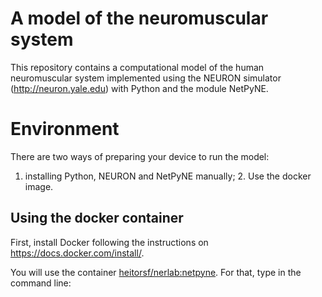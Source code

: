 # A model of the neuromuscular system

This repository contains a computational model of the human neuromuscular system implemented using the NEURON simulator (http://neuron.yale.edu) with Python and the module NetPyNE.

# Environment

There are two ways of preparing your device to run the model:
1. installing Python, NEURON and NetPyNE manually; 2. Use the docker image.

## Using the docker container

First, install Docker following the instructions on https://docs.docker.com/install/.

You will use the container [heitorsf/nerlab:netpyne](https://hub.docker.com/r/heitorsf/nerlab). For that, type in the command line:
